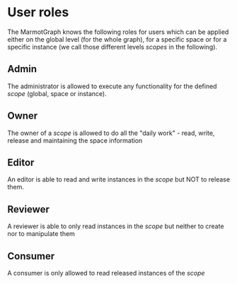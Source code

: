 # User roles
The MarmotGraph knows the following roles for users which can be applied either on the global level (for the whole graph), for 
a specific space or for a specific instance (we call those different levels *scopes* in the following).

## Admin
The administrator is allowed to execute any functionality for the defined *scope* (global, space or instance).

## Owner
The owner of a *scope* is allowed to do all the "daily work" - read, write, release and maintaining the space information

## Editor
An editor is able to read and write instances in the *scope* but NOT to release them.

## Reviewer
A reviewer is able to only read instances in the *scope* but neither to create nor to manipulate them

## Consumer
A consumer is only allowed to read released instances of the *scope*